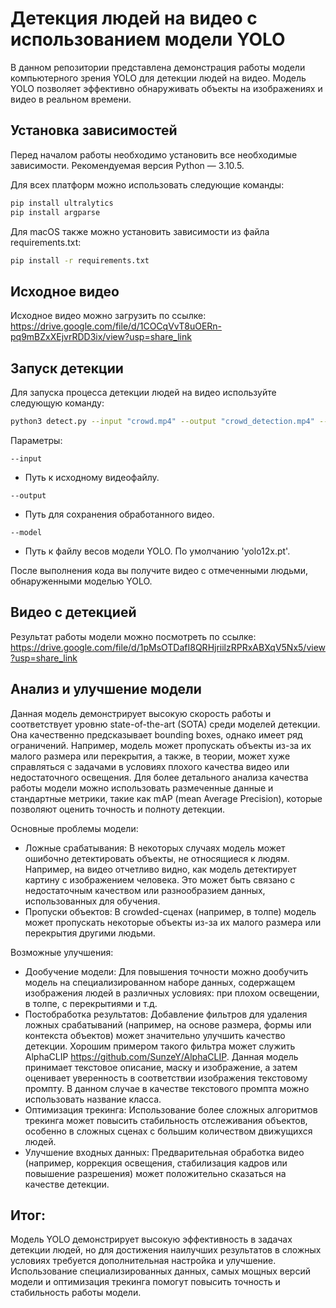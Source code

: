 # Детекция людей на видео с использованием модели YOLO

В данном репозитории представлена демонстрация работы модели компьютерного зрения YOLO для детекции людей на видео. Модель YOLO позволяет эффективно обнаруживать объекты на изображениях и видео в реальном времени.

## Установка зависимостей

Перед началом работы необходимо установить все необходимые зависимости. Рекомендуемая версия Python — 3.10.5.

Для всех платформ можно использовать следующие команды:

```bash
pip install ultralytics
pip install argparse     
```
Для macOS также можно установить зависимости из файла requirements.txt:

```bash
pip install -r requirements.txt
```

## Исходное видео

Исходное видео можно загрузить по ссылке:
https://drive.google.com/file/d/1COCqVvT8uOERn-pq9mBZxXEjvrRDD3ix/view?usp=share_link

## Запуск детекции

Для запуска процесса детекции людей на видео используйте следующую команду:


```bash
python3 detect.py --input "crowd.mp4" --output "crowd_detection.mp4" --model "yolo12x.pt"
```

Параметры:


```
--input
```
- Путь к исходному видеофайлу.

```
--output
```
- Путь для сохранения обработанного видео.

```
--model
```
- Путь к файлу весов модели YOLO. По умолчанию 'yolo12x.pt'.

После выполнения кода вы получите видео с отмеченными людьми, обнаруженными моделью YOLO.

## Видео с детекцией

Результат работы модели можно посмотреть по ссылке:
https://drive.google.com/file/d/1pMsOTDafI8QRHjriilzRPRxABXqV5Nx5/view?usp=share_link

## Анализ и улучшение модели


Данная модель демонстрирует высокую скорость работы и соответствует уровню state-of-the-art (SOTA) среди моделей детекции. Она качественно предсказывает bounding boxes, однако имеет ряд ограничений. Например, модель может пропускать объекты из-за их малого размера или перекрытия, а также, в теории, может хуже справляться с задачами в условиях плохого качества видео или недостаточного освещения. Для более детального анализа качества работы модели можно использовать размеченные данные и стандартные метрики, такие как mAP (mean Average Precision), которые позволяют оценить точность и полноту детекции.

Основные проблемы модели:

- Ложные срабатывания:
В некоторых случаях модель может ошибочно детектировать объекты, не относящиеся к людям. Например, на видео отчетливо видно, как модель детектирует картину с изображением человека. Это может быть связано с недостаточным качеством или разнообразием данных, использованных для обучения.
- Пропуски объектов:
В crowded-сценах (например, в толпе) модель может пропускать некоторые объекты из-за их малого размера или перекрытия другими людьми.

Возможные улучшения:

- Дообучение модели:
Для повышения точности можно дообучить модель на специализированном наборе данных, содержащем изображения людей в различных условиях: при плохом освещении, в толпе, с перекрытиями и т.д.
- Постобработка результатов:
Добавление фильтров для удаления ложных срабатываний (например, на основе размера, формы или контекста объектов) может значительно улучшить качество детекции. Хорошим примером такого фильтра может служить AlphaCLIP https://github.com/SunzeY/AlphaCLIP. Данная модель принимает текстовое описание, маску и изображение, а затем оценивает уверенность в соответствии изображения текстовому промпту. В данном случае в качестве текстового промпта можно использовать название класса.
- Оптимизация трекинга:
Использование более сложных алгоритмов трекинга может повысить стабильность отслеживания объектов, особенно в сложных сценах с большим количеством движущихся людей.
- Улучшение входных данных:
Предварительная обработка видео (например, коррекция освещения, стабилизация кадров или повышение разрешения) может положительно сказаться на качестве детекции.

## Итог:

Модель YOLO демонстрирует высокую эффективность в задачах детекции людей, но для достижения наилучших результатов в сложных условиях требуется дополнительная настройка и улучшение. Использование специализированных данных, самых мощных версий модели и оптимизация трекинга помогут повысить точность и стабильность работы модели.
